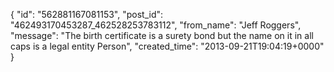  {
   "id": "562881167081153",
   "post_id": "462493170453287_462528253783112",
   "from_name": "Jeff Roggers",
   "message": "The birth certificate is a surety bond but the name on it in all caps is a legal entity Person",
   "created_time": "2013-09-21T19:04:19+0000"
 }
